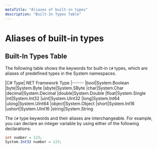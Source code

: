 ```yaml
---
metaTitle: "Aliases of built-in types"
description: "Built-In Types Table"
---
```


# Aliases of built-in types



## Built-In Types Table


The following table shows the keywords for built-in `C#` types, which are aliases of predefined types in the System namespaces.

|C# Type|.NET Framework Type
|------
|bool|System.Boolean
|byte|System.Byte
|sbyte|System.SByte
|char|System.Char
|decimal|System.Decimal
|double|System.Double
|float|System.Single
|int|System.Int32
|uint|System.UInt32
|long|System.Int64
|ulong|System.UInt64
|object|System.Object
|short|System.Int16
|ushort|System.UInt16
|string|System.String

The `C#` type keywords and their aliases are interchangeable. For example, you can declare an integer variable by using either of the following declarations:

```cs
int number = 123;
System.Int32 number = 123;

```

